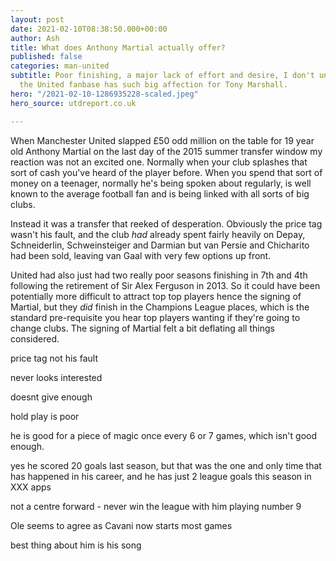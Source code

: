 ```yaml
---
layout: post
date: 2021-02-10T08:38:50.000+00:00
author: Ash
title: What does Anthony Martial actually offer?
published: false
categories: man-united
subtitle: Poor finishing, a major lack of effort and desire, I don't understand why
  the United fanbase has such big affection for Tony Marshall.
hero: "/2021-02-10-1286935228-scaled.jpeg"
hero_source: utdreport.co.uk

---
```

When Manchester United slapped £50 odd million on the table for 19 year old Anthony Martial on the last day of the 2015 summer transfer window my reaction was not an excited one. Normally when your club splashes that sort of cash you've heard of the player before. When you spend that sort of money on a teenager, normally he's being spoken about regularly, is well known to the average football fan and is being linked with all sorts of big clubs.

Instead it was a transfer that reeked of desperation. Obviously the price tag wasn't his fault, and the club _had_ already spent fairly heavily on Depay, Schneiderlin, Schweinsteiger and Darmian but van Persie and Chicharito had been sold, leaving van Gaal with very few options up front.

United had also just had two really poor seasons finishing in 7th and 4th following the retirement of Sir Alex Ferguson in 2013. So it could have been potentially more difficult to attract top top players hence the signing of Martial, but they _did_ finish in the Champions League places, which is the standard pre-requisite you hear top players wanting if they're going to change clubs. The signing of Martial felt a bit deflating all things considered.

price tag not his fault

never looks interested

doesnt give enough

hold play is poor

he is good for a piece of magic once every 6 or 7 games, which isn't good enough.

yes he scored 20 goals last season, but that was the one and only time that has happened in his career, and he has just 2 league goals this season in XXX apps

not a centre forward - never win the league with him playing number 9

Ole seems to agree as Cavani now starts most games

best thing about him is his song